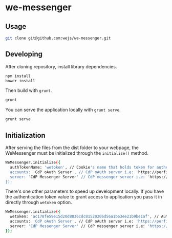 we-messenger
==========

## Usage

```bash
git clone git@github.com:wejs/we-messenger.git
```

## Developing

After cloning repository, install library dependencies.

```bash
npm install
bower install
```

Then build with `grunt`.

```bash
grunt
```

You can serve the application locally with `grunt serve`.

```bash
grunt serve
```

## Initialization

After serving the files from the dist folder to your webpage, the WeMessenger must be initialized through the `initialize()` method.

```bash
WeMessenger.initialize({
  authTokenName: 'wetoken', // Cookie's name that holds token for authenticated users
  accounts: 'CdP oAuth Server', // CdP oAuth server i.e: 'https://perfis.atencaobasica.org.br/'
  server: 'CdP Messenger Server' // CdP messenger server i.e: 'https://novo.atencaobasica.org.br/'
});
```

There's one other parameters to speed up development locally. If you have the authentication token value to grant access to application you pass it in directly through `wetoken` option.

```bash
WeMessenger.initialize({
  wetoken: 'ac178fe59e15d20d8836cdc81520206d56a1b63ee21b9be1af', // Authenticated token
  accounts: 'CdP oAuth Server', // CdP oAuth server i.e: 'https://perfis.atencaobasica.org.br/'
  server: 'CdP Messenger Server' // CdP messenger server i.e: 'https://novo.atencaobasica.org.br/'
});
```